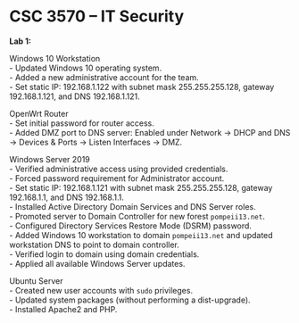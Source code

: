 # CSC 3570 – IT Security

**Lab 1:**

  Windows 10 Workstation <br>
    - Updated Windows 10 operating system.<br>
    - Added a new administrative account for the team.<br>
    - Set static IP: 192.168.1.122 with subnet mask 255.255.255.128, gateway 192.168.1.121, and DNS 192.168.1.121.<br>

  OpenWrt Router <br>
    - Set initial password for router access.<br>
    - Added DMZ port to DNS server: Enabled under Network → DHCP and DNS → Devices & Ports → Listen Interfaces → DMZ.<br>

  Windows Server 2019 <br>
    - Verified administrative access using provided credentials.<br>
    - Forced password requirement for Administrator account.<br>
    - Set static IP: 192.168.1.121 with subnet mask 255.255.255.128, gateway 192.168.1.1, and DNS 192.168.1.1.<br>
    - Installed Active Directory Domain Services and DNS Server roles.<br>
    - Promoted server to Domain Controller for new forest `pompeii13.net`.<br>
    - Configured Directory Services Restore Mode (DSRM) password.<br>
    - Added Windows 10 workstation to domain `pompeii13.net` and updated workstation DNS to point to domain controller.<br>
    - Verified login to domain using domain credentials.<br>
    - Applied all available Windows Server updates.<br>

  Ubuntu Server <br>
    - Created new user accounts with `sudo` privileges.<br>
    - Updated system packages (without performing a dist-upgrade).<br>
    - Installed Apache2 and PHP.<br>
